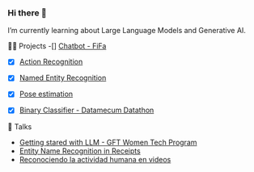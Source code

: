 ### Hi there 👋
I’m currently learning about Large Language Models and Generative AI.  

👩‍💻 Projects
-[] [Chatbot - FiFa](https://github.com/pilarcode/Fifa)
-[x] [Action Recognition](https://github.com/pilarcode/action-recognition-in-videos)
-[x] [Named Entity Recognition](https://github.com/pilarcode/receipt-ocr)
-[x] [Pose estimation](https://github.com/pilarcode/pose_estimation)
-[x] [Binary Classifier - Datamecum Datathon](https://github.com/pilarcode/arandanos)


📢 Talks
- [Getting stared with LLM - GFT Women Tech Program](https://github.com/pilarcode/pilarcode/blob/main/GenerativeAI_with_LLMS_WomenTechProgram_Talk_2023_PilarMadariaga.pdf)
- [Entity Name Recognition in Receipts](https://github.com/pilarcode/receipt-ocr/blob/main/Presentacion.pdf)
- [Reconociendo la actividad humana en videos](https://github.com/pilarcode/action-recognition-in-videos/blob/master/docs/Presentacion_TFM_Unir_PilarMadariaga.pdf)

<!--

<h2> 💻 I'm working as Data Engineer but I do some other stuff too!</h2>
<p align="center">
  <img src="https://github.com/pilarcode/pilarcode/blob/main/images/tools.png">
</p>


-->
